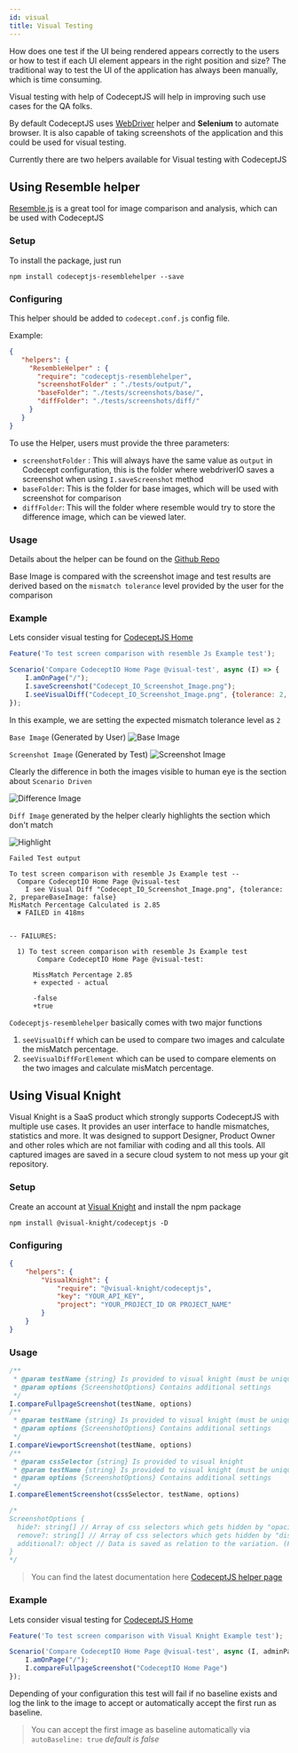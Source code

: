 ```yaml
---
id: visual
title: Visual Testing
---
```


How does one test if the UI being rendered appears correctly to the users or how to test if each UI element appears in the right position and size? The traditional way to test the UI of the application has always been manually, which is time consuming.

Visual testing with help of CodeceptJS will help in improving such use cases for the QA folks.

By default CodeceptJS uses [WebDriver](/helpers/WebDriver/) helper and **Selenium** to automate browser. It is also capable of taking screenshots of the application and this could be used for visual testing.

Currently there are two helpers available for Visual testing with CodeceptJS

## Using Resemble helper

[Resemble.js](https://github.com/rsmbl/Resemble.js) is a great tool for image comparison and analysis, which can be used with CodeceptJS

### Setup

To install the package, just run

```
npm install codeceptjs-resemblehelper --save
```

### Configuring

This helper should be added to `codecept.conf.js` config file.

Example:

```json
{
   "helpers": {
     "ResembleHelper" : {
       "require": "codeceptjs-resemblehelper",
       "screenshotFolder" : "./tests/output/",
       "baseFolder": "./tests/screenshots/base/",
       "diffFolder": "./tests/screenshots/diff/"
     }
   }
}
```

To use the Helper, users must provide the three parameters:

* `screenshotFolder` : This will always have the same value as `output` in Codecept configuration, this is the folder where webdriverIO
saves a screenshot when using `I.saveScreenshot` method
* `baseFolder`: This is the folder for base images, which will be used with screenshot for comparison
* `diffFolder`: This will the folder where resemble would try to store the difference image, which can be viewed later.

### Usage

Details about the helper can be found on the [Github Repo](https://github.com/puneet0191/codeceptjs-resemblehelper)

Base Image is compared with the screenshot image and test results are derived based on the `mismatch tolerance` level provided by the user for the comparison

### Example

Lets consider visual testing for [CodeceptJS Home](http://codecept.io)

```js
Feature('To test screen comparison with resemble Js Example test');

Scenario('Compare CodeceptIO Home Page @visual-test', async (I) => {
    I.amOnPage("/");
    I.saveScreenshot("Codecept_IO_Screenshot_Image.png");
    I.seeVisualDiff("Codecept_IO_Screenshot_Image.png", {tolerance: 2, prepareBaseImage: false});
});
```
In this example, we are setting the expected mismatch tolerance level as `2`

`Base Image` (Generated by User)
![Base Image](https://codecept.io/img/Codecept_IO_Base_Image.png)

`Screenshot Image` (Generated by Test)
![Screenshot Image](https://codecept.io/img/Codecept_IO_Screenshot_Image.png)

Clearly the difference in both the images visible to human eye is the section about `Scenario Driven`

![Difference Image](https://codecept.io/img/difference_Image_Codecept_Home.png)

`Diff Image` generated by the helper clearly highlights the section which don't match

![Highlight](https://codecept.io/img/Difference%20Image%20Focus.png)

`Failed Test output`
```
To test screen comparison with resemble Js Example test --
  Compare CodeceptIO Home Page @visual-test
    I see Visual Diff "Codecept_IO_Screenshot_Image.png", {tolerance: 2, prepareBaseImage: false}
MisMatch Percentage Calculated is 2.85
  ✖ FAILED in 418ms


-- FAILURES:

  1) To test screen comparison with resemble Js Example test
       Compare CodeceptIO Home Page @visual-test:

      MissMatch Percentage 2.85
      + expected - actual

      -false
      +true
```

`Codeceptjs-resemblehelper` basically comes with two major functions

1) `seeVisualDiff` which can be used to compare two images and calculate the misMatch percentage.
2) `seeVisualDiffForElement` which can be used to compare elements on the two images and calculate misMatch percentage.

## Using Visual Knight

Visual Knight is a SaaS product which strongly supports CodeceptJS with multiple use cases. It provides an user interface to handle mismatches, statistics and more. It was designed to support Designer, Product Owner and other roles which are not familiar with coding and all this tools. All captured images are saved in a secure cloud system to not mess up your git repository.

### Setup

Create an account at [Visual Knight](https://www.visual-knight.io) and install the npm package

```
npm install @visual-knight/codeceptjs -D
```

### Configuring

```json
{
    "helpers": {
        "VisualKnight": {
            "require": "@visual-knight/codeceptjs",
            "key": "YOUR_API_KEY",
            "project": "YOUR_PROJECT_ID OR PROJECT_NAME"
        }
    }
}
```

### Usage

```javascript
/**
 * @param testName {string} Is provided to visual knight (must be unique)
 * @param options {ScreenshotOptions} Contains additional settings
 */
I.compareFullpageScreenshot(testName, options)
/**
 * @param testName {string} Is provided to visual knight (must be unique)
 * @param options {ScreenshotOptions} Contains additional settings
 */
I.compareViewportScreenshot(testName, options)
/**
 * @param cssSelector {string} Is provided to visual knight
 * @param testName {string} Is provided to visual knight (must be unique)
 * @param options {ScreenshotOptions} Contains additional settings
 */
I.compareElementScreenshot(cssSelector, testName, options)

/*
ScreenshotOptions {
  hide?: string[] // Array of css selectors which gets hidden by "opacity: 0",
  remove?: string[] // Array of css selectors which gets hidden by "display: none",
  additional?: object // Data is saved as relation to the variation. (Future: can be used for filtering)
}
*/
```

> You can find the latest documentation here [CodeceptJS helper page](https://doc.visual-knight.io/adapters/codeceptjs)

### Example

Lets consider visual testing for [CodeceptJS Home](http://codecept.io)

```js
Feature('To test screen comparison with Visual Knight Example test');

Scenario('Compare CodeceptIO Home Page @visual-test', async (I, adminPage) => {
    I.amOnPage("/");
    I.compareFullpageScreenshot("CodeceptIO Home Page")
});
```

Depending of your configuration this test will fail if no baseline exists and log the link to the image to accept or automatically accept the first run as baseline.
> You can accept the first image as baseline automatically via ```autoBaseline: true``` _default is false_

